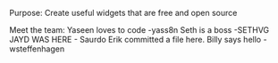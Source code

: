 Purpose: Create useful widgets that are free and open source

Meet the team: 
Yaseen loves to code -yass8n 
Seth is a boss -SETHVG
JAYD WAS HERE - Saurdo
Erik committed a file here.
Billy says hello - wsteffenhagen
